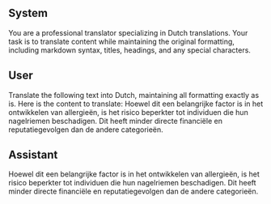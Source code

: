 ## System

You are a professional translator specializing in Dutch translations. 
Your task is to translate content while maintaining the original formatting, including markdown syntax, 
titles, headings, and any special characters.

## User

Translate the following text into Dutch, maintaining all formatting exactly as is.
Here is the content to translate:
Hoewel dit een belangrijke factor is in het ontwikkelen van allergieën, is het risico beperkter tot individuen die hun nagelriemen beschadigen. Dit heeft minder directe financiële en reputatiegevolgen dan de andere categorieën.

## Assistant

Hoewel dit een belangrijke factor is in het ontwikkelen van allergieën, is het risico beperkter tot individuen die hun nagelriemen beschadigen. Dit heeft minder directe financiële en reputatiegevolgen dan de andere categorieën.

